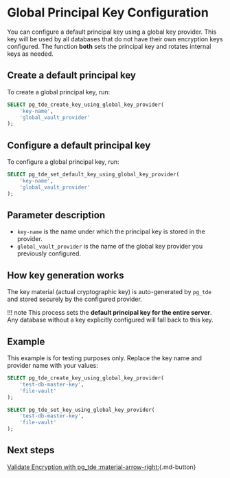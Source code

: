 # Global Principal Key Configuration

You can configure a default principal key using a global key provider. This key will be used by all databases that do not have their own encryption keys configured. The function **both** sets the principal key and rotates internal keys as needed.

## Create a default principal key

To create a global principal key, run:

```sql
SELECT pg_tde_create_key_using_global_key_provider(
    'key-name',
    'global_vault_provider'
);
```

## Configure a default principal key

To configure a global principal key, run:

```sql
SELECT pg_tde_set_default_key_using_global_key_provider(
    'key-name',
    'global_vault_provider'
);
```

## Parameter description

* `key-name` is the name under which the principal key is stored in the provider.
* `global_vault_provider` is the name of the global key provider you previously configured.

## How key generation works

The key material (actual cryptographic key) is auto-generated by `pg_tde` and stored securely by the configured provider.

!!! note
    This process sets the **default principal key for the entire server**. Any database without a key explicitly configured will fall back to this key.

## Example

This example is for testing purposes only. Replace the key name and provider name with your values:

```sql
SELECT pg_tde_create_key_using_global_key_provider(
    'test-db-master-key',
    'file-vault'
);

SELECT pg_tde_set_key_using_global_key_provider(
    'test-db-master-key',
    'file-vault'
);
```

## Next steps

[Validate Encryption with pg_tde :material-arrow-right:](../test.md){.md-button}
